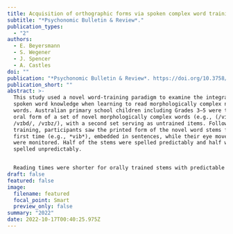```yaml
---
title: Acquisition of orthographic forms via spoken complex word training
subtitle: "*Psychonomic Bulletin & Review*."
publication_types:
  - "2"
authors:
  - E. Beyersmann
  - S. Wegener
  - J. Spencer
  - A. Castles
doi: ""
publication: "*Psychonomic Bulletin & Review*. https://doi.org/10.3758/s13423-022-02185-y"
publication_short: ""
abstract: >-
  This study used a novel word-training paradigm to examine the integration of
  spoken word knowledge when learning to read morphologically complex novel
  words. Australian primary school children including Grades 3–5 were taught the
  oral form of a set of novel morphologically complex words (e.g., (/vɪbɪŋ/,
  /vɪbd/, /vɪbz/), with a second set serving as untrained items. Following oral
  training, participants saw the printed form of the novel word stems for the
  first time (e.g., *vib*), embedded in sentences, while their eye movements
  were monitored. Half of the stems were spelled predictably and half were
  spelled unpredictably. 


  Reading times were shorter for orally trained stems with predictable than unpredictable spellings and this difference was greater for trained than untrained items. These findings suggest that children were able to form robust orthographic expectations of the embedded morphemic stems during spoken word learning, which may have occurred automatically without any explicit control of the applied mappings, despite still being in the early stages of reading development. Following the sentence reading task, children completed a reading-aloud task where they were exposed to the novel orthographic forms for a second time. The findings are discussed in the context of theories of reading acquisition.
draft: false
featured: false
image:
  filename: featured
  focal_point: Smart
  preview_only: false
summary: "2022"
date: 2022-10-17T00:40:25.975Z
---
```

